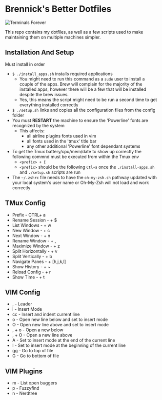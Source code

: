 # Brennick's Better Dotfiles

![Terminals Forever](https://www.commitstrip.com/wp-content/uploads/2016/12/Strip-Lignes-de-commande-english650-final-2.jpg)

This repo contains my dotfiles, as well as a few scripts used to make maintaining them on multiple machines simpler.

## Installation And Setup
Must install in order
- `$ ./install_apps.sh` installs required applications
  - You might need to run this command as a `sudo` user to install a couple of the apps. Brew will complain for the majority of the installed apps, however there will be a few that will be installed despite the brew issues.
  - Yes, this means the script might need to be run a second time to get everything installed correctly
- `$ ./setup.sh` links and copies all the configuration files from the config folder
- You must **RESTART** the machine to ensure the 'Powerline' fonts are recognized by the system
  - This affects:
    - all airline plugins fonts used in vim
    - all fonts used in the 'tmux' title bar
    - any other additional 'Powerline' font dependant systems
- To get the Tmux battery/cpu/mem/date to show up correctly the following commnd must be executed from within the Tmux env
  - `<prefix> + I`
  - `<prefix>` should be the following `Ctl+a` once the `./install-apps.sh` and `./setup.sh` scripts are run
- The `~/.zshrc` file needs to have the `oh-my-zsh.sh` pathway updated with your local system's user name or Oh-My-Zsh will not load and work correctly

## TMux Config
- Prefix - CTRL+ a
- Rename Session - <Prefix> + $
- List Windows - <Prefix> + w
- New Window - <Prefix> + c
- Next Window - <Prefix> + n
- Rename Window - <Prefix> + ,
- Maximize Window - <Prefix> + z
- Split Horizontally - <Prefix> + v
- Split Vertically - <Prefix> + b
- Navigate Panes - <Prefix> + [h,j,k,l]
- Show History - <Prefix> + ~
- Reload Config - <Prefix> + r
- Show Time - <Prefix> + t

## VIM Config
- , - Leader
- i - Insert Mode
- cc - Insert and indent current line
- o - Open new line below and set to insert mode
- O - Open new line above and set to insert mode
- , + o - Open a new below
- , + O - Open a new line above
- A - Set to insert mode at the end of the current line
- I - Set to insert mode at the beginning of the current line
- gg - Go to top of file
- G - Go to bottom of file

## VIM Plugins
- <Leader> m - List open buggers
- <CTRL> p - Fuzzyfind
- <CTRL> n - Nerdtree
